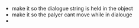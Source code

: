 - make it so the dialogue string is held in the object 
- make it so the palyer cant move while in dialouge
- 